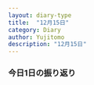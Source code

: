 ```yaml
---
layout: diary-type
title:  "12月15日"
category: Diary
author: Yujitomo
description: "12月15日"
---
```



### 今日1日の振り返り
